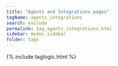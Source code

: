 ```yaml
---
title: "Agents and Integrations pages"
tagName: agents_integrations
search: exclude
permalink: tag_agents_integrations.html
sidebar: mydoc_sidebar
folder: tags
---
```

{% include taglogic.html %}